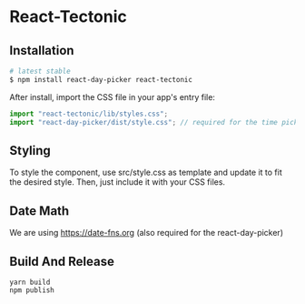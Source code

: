 # React-Tectonic

## Installation

```sh
# latest stable
$ npm install react-day-picker react-tectonic
```

After install, import the CSS file in your app's entry file:

```js
import "react-tectonic/lib/styles.css";
import "react-day-picker/dist/style.css"; // required for the time picker
```

## Styling

To style the component, use src/style.css as template and update it to fit the desired style. Then, just include it with your CSS files.

## Date Math

We are using https://date-fns.org (also required for the react-day-picker)

## Build And Release

```
yarn build
npm publish
```
